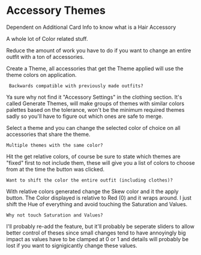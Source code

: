 # Accessory Themes
Dependent on Additional Card Info to know what is a Hair Accessory

A whole lot of Color related stuff.

Reduce the amount of work you have to do if you want to change an entire outfit with a ton of accessories.

Create a Theme, all accessories that get the Theme applied will use the theme colors on application.

	 Backwards compatible with previously made outfits? 

Ya sure why not find it "Accessory Settings" in the clothing section. It's called Generate Themes, will make groups of themes with similar colors palettes based on the tolerance, won't be the minimum required themes sadly so you'll have to figure out which ones are safe to merge.

Select a theme and you can change the selected color of choice on all accessories that share the theme.

	Multiple themes with the same color?
	
Hit the get relative colors, of course be sure to state which themes are "fixed" first to not include them, these will give you a list of colors to choose from at the time the button was clicked.

	Want to shift the color the entire outfit (including clothes)?
	
With relative colors generated change the Skew color and it the apply button. The Color displayed is relative to Red (0) and it wraps around.
I just shift the Hue of everything and avoid touching the Saturation and Values.

	Why not touch Saturation and Values?
	
I'll probably re-add the feature, but it'll probably be seperate sliders to allow better control of theses since small changes tend to have annoyingly big impact as values have to be clamped at 0 or 1 and details will probably be lost if you want to signigicantly change these values.
